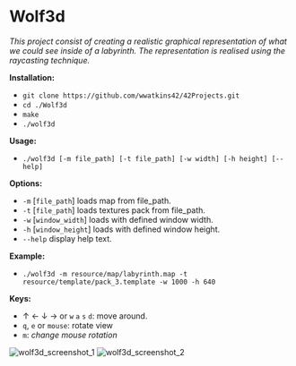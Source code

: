 # Wolf3d

_This project consist of creating a realistic graphical representation of what we could see inside of a labyrinth._
_The representation is realised using the raycasting technique._

__Installation:__

* `git clone https://github.com/wwatkins42/42Projects.git`
* `cd ./Wolf3d`
* `make`
* `./wolf3d`

**Usage:**
* `./wolf3d [-m file_path] [-t file_path] [-w width] [-h height] [--help]`

**Options:**
* `-m` [`file_path`]      loads map from file_path.
* `-t` [`file_path`]      loads textures pack from file_path.
* `-w` [`window_width`] loads with defined window width.
* `-h` [`window_height`]  loads with defined window height.
* `--help`  display help text.

**Example:**
* `./wolf3d -m resource/map/labyrinth.map -t resource/template/pack_3.template -w 1000 -h 640`

**Keys:**
* &#8593; &#8592; &#8595; &#8594; or `w` `a` `s` `d`: move around.
* `q`, `e` or `mouse`: rotate view
* `m`: *change mouse rotation*

![wolf3d_screenshot_1](/screenshots/screenshot_wolf3d_1.png?raw=true "wolf3d")
![wolf3d_screenshot_2](/screenshots/screenshot_wolf3d_2.png?raw=true "wolf3d")
